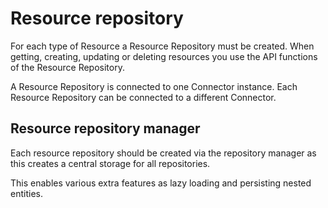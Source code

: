 # Resource repository

For each type of Resource a Resource Repository must be created. When getting, creating, updating or deleting resources you use
the API functions of the Resource Repository.

A Resource Repository is connected to one Connector instance. Each Resource Repository can be connected to a different
Connector.

## Resource repository manager

Each resource repository should be created via the repository manager as this creates a central storage for all repositories.

This enables various extra features as lazy loading and persisting nested entities.
